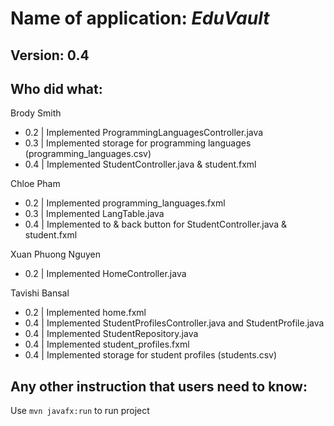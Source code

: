 # Name of application: *EduVault*

## Version: 0.4

## Who did what:

Brody Smith
- 0.2 | Implemented ProgrammingLanguagesController.java
- 0.3 | Implemented storage for programming languages (programming_languages.csv)
- 0.4 | Implemented StudentController.java & student.fxml

Chloe Pham
- 0.2 | Implemented programming_languages.fxml
- 0.3 | Implemented LangTable.java
- 0.4 | Implemented to & back button for StudentController.java & student.fxml

Xuan Phuong Nguyen
- 0.2 | Implemented HomeController.java

Tavishi Bansal
- 0.2 | Implemented home.fxml
- 0.4 | Implemented StudentProfilesController.java and StudentProfile.java
- 0.4 | Implemented StudentRepository.java
- 0.4 | Implemented student_profiles.fxml
- 0.4 | Implemented storage for student profiles (students.csv)

## Any other instruction that users need to know:

Use `mvn javafx:run` to run project
